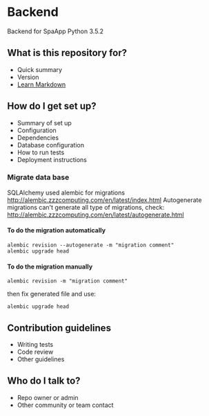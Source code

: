 # Backend

Backend for SpaApp
Python 3.5.2

## What is this repository for?

* Quick summary
* Version
* [Learn Markdown](https://bitbucket.org/tutorials/markdowndemo)

## How do I get set up?

* Summary of set up
* Configuration
* Dependencies
* Database configuration
* How to run tests
* Deployment instructions

### Migrate data base

SQLAlchemy used alembic for migrations http://alembic.zzzcomputing.com/en/latest/index.html
Autogenerate migrations can't generate all type of migrations, check: http://alembic.zzzcomputing.com/en/latest/autogenerate.html

#### To do the migration automatically

    alembic revision --autogenerate -m "migration comment"
    alembic upgrade head

#### To do the migration manually

    alembic revision -m "migration comment"

then fix generated file and use:

    alembic upgrade head


## Contribution guidelines

* Writing tests
* Code review
* Other guidelines

## Who do I talk to?

* Repo owner or admin
* Other community or team contact